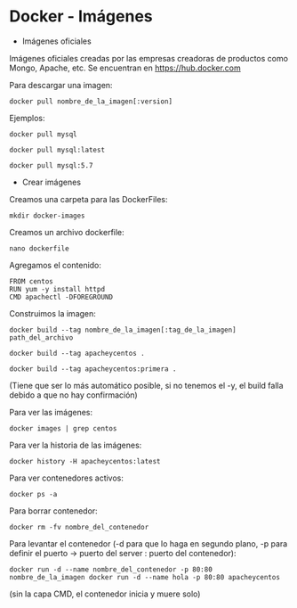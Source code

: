 # Docker - Imágenes
 - Imágenes oficiales

Imágenes oficiales creadas por las empresas creadoras de productos como Mongo, Apache, etc. Se encuentran en https://hub.docker.com

Para descargar una imagen:

`docker pull nombre_de_la_imagen[:version]`

Ejemplos:

`docker pull mysql`

`docker pull mysql:latest`

`docker pull mysql:5.7`


 - Crear imágenes

Creamos una carpeta para las DockerFiles:

`mkdir docker-images`

Creamos un archivo dockerfile:

`nano dockerfile`

Agregamos el contenido:

```
FROM centos
RUN yum -y install httpd
CMD apachectl -DFOREGROUND
```

Construimos la imagen:

`docker build --tag nombre_de_la_imagen[:tag_de_la_imagen] path_del_archivo`

`docker build --tag apacheycentos .`

`docker build --tag apacheycentos:primera .`

(Tiene que ser lo más automático posible, si no tenemos el -y, el build falla debido a que no hay confirmación)

Para ver las imágenes:

`docker images | grep centos`

Para ver la historia de las imágenes:

`docker history -H apacheycentos:latest`

Para ver contenedores activos:

`docker ps -a`

Para borrar contenedor:

`docker rm -fv nombre_del_contenedor`

Para levantar el contenedor (-d para que lo haga en segundo plano, -p para definir el puerto -> puerto del server : puerto del contenedor):

`docker run -d --name nombre_del_contenedor -p 80:80 nombre_de_la_imagen
docker run -d --name hola -p 80:80 apacheycentos`

(sin la capa CMD, el contenedor inicia y muere solo)
